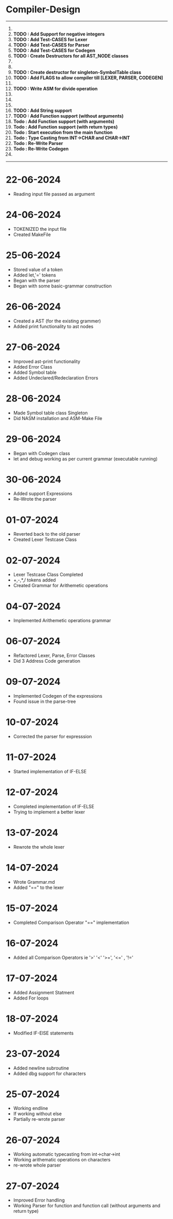 # Compiler-Design
----
1.  
2.  **TODO : Add Support for negative integers**
3.  **TODO : Add Test-CASES for Lexer**
4.  **TODO : Add Test-CASES for Parser**
5.  **TODO : Add Test-CASES for Codegen**
6.  **TODO : Create Destructors for all AST_NODE classes**
7.  <!-- **TODO : Create a Error Class** -->
8.  <!-- **TODO : Get DBG to compile to ASM** -->
9.  **TODO : Create destructor for singleton-SymbolTable class**
10. **TODO : Add FLAGS to allow compiler till [LEXER, PARSER, CODEGEN]**
11. <!-- **TODO : Change lexer to be able to recognize operators even without space** -->
12. **TODO : Write ASM for divide operation**
13. <!-- **TODO : Make a ENDLINE** --!>
14. <!-- **TODO : Add Better Error Handling** --!>
15. <!-- **TODO : Add Character support** --!>
16. **TODO : Add String support**
17. **TODO : Add Function support (without arguments)**
18. **Todo : Add Function support (with arguments)**
19. **Todo : Add Function support (with return types)**
19. **Todo : Start execution from the main function**
20. **Todo : Type Casting from INT->CHAR and CHAR->INT**
21. **Todo : Re-Write Parser**
22. **Todo : Re-Write Codegen**
23. <!-- **Todo : Allow IF without ELSE** --!>
----

# 22-06-2024
- Reading input file passed as argument

# 24-06-2024
- TOKENIZED the input file
- Created MakeFile

# 25-06-2024
- Stored value of a token
- Added let,'=' tokens
- Began with the parser
- Began with some basic-grammar construction

# 26-06-2024
- Created a AST (for the existing grammer)
- Added print functionality to ast nodes

# 27-06-2024
- Improved ast-print functionality
- Added Error Class
- Added Symbol table
- Added Undeclared/Redeclaration Errors

# 28-06-2024
- Made Symbol table class Singleton
- Did NASM installation and ASM-Make File

# 29-06-2024
- Began with Codegen class
- let and debug working as per current grammar (executable running)

# 30-06-2024
- Added support Expressions
- Re-Wrote the parser

# 01-07-2024
- Reverted back to the old parser
- Created Lexer Testcase Class


# 02-07-2024
- Lexer Testcase Class Completed
- +,-,*,/ tokens added
- Created Grammar for Arithemetic operations

# 04-07-2024
- Implemented Arithemetic operations grammar

# 06-07-2024
- Refactored Lexer, Parse, Error Classes
- Did 3 Address Code generation

# 09-07-2024
- Implemented Codegen of the expressions
- Found issue in the parse-tree

# 10-07-2024
- Corrected the parser for expresssion

# 11-07-2024
- Started implementation of IF-ELSE

# 12-07-2024
- Completed implementation of IF-ELSE
- Trying to implement a better lexer

# 13-07-2024
- Rewrote the whole lexer

# 14-07-2024
- Wrote Grammar.md
- Added "==" to the lexer

# 15-07-2024
- Completed Comparison Operator "==" implementation

# 16-07-2024
- Added all Comparison Operators ie '>' '<' '>=', '<=' , '!='

# 17-07-2024
- Added Assignment Statment
- Added For loops

# 18-07-2024
- Modified IF-ElSE statements

# 23-07-2024
- Added newline subroutine
- Added dbg support for characters

# 25-07-2024
- Working endline
- If working without else
- Partially re-wrote parser

# 26-07-2024
- Working automatic typecasting from int->char->int
- Working arithematic operations on characters
- re-wrote whole parser

# 27-07-2024
- Improved Error handling
- Working Parser for function and function call (without arguments and return type)